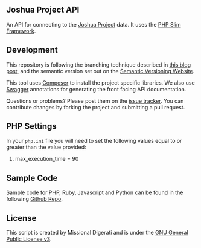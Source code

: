 Joshua Project API
------------------

An API for connecting to the [Joshua Project](http://www.joshuaproject.net) data.  It uses the [PHP Slim Framework](http://slimframework.com).

Development
-----------
This repository is following the branching technique described in [this blog post](http://nvie.com/posts/a-successful-git-branching-model/), and the semantic version set out on the [Semantic Versioning Website](http://semver.org/).

This tool uses [Composer](http://getcomposer.org/) to install the project specific libraries.  We also use [Swagger](https://developers.helloreverb.com/swagger/) annotations for generating the front facing API documentation.

Questions or problems? Please post them on the [issue tracker](https://github.com/MissionalDigerati/vts_cakephp_plugin/issues). You can contribute changes by forking the project and submitting a pull request.

PHP Settings
------------
In your `php.ini` file you will need to set the following values equal to or greater than the value provided:

1. max_execution_time = 90

Sample Code
-----------

Sample code for PHP, Ruby, Javascript and Python can be found in the following [Github Repo](https://github.com/MissionalDigerati/joshua_project_api_sample_code).

License
-------
This script is created by Missional Digerati and is under the [GNU General Public License v3](http://www.gnu.org/licenses/gpl-3.0-standalone.html).
